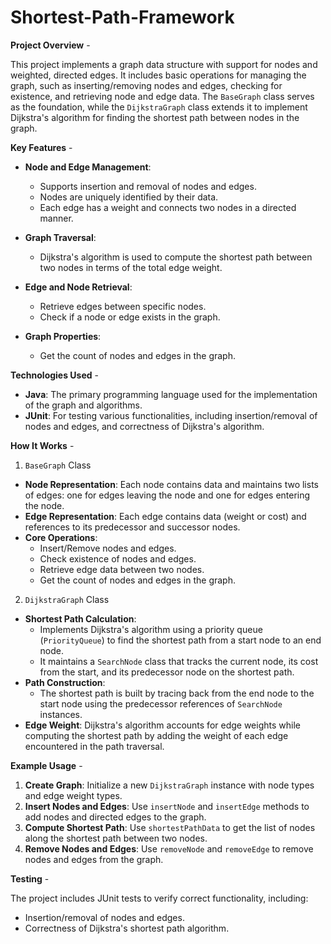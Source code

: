 # Shortest-Path-Framework

__Project Overview__ -

This project implements a graph data structure with support for nodes and weighted, directed edges. It includes basic operations for managing the graph, such as inserting/removing nodes and edges, checking for existence, and retrieving node and edge data. The `BaseGraph` class serves as the foundation, while the `DijkstraGraph` class extends it to implement Dijkstra's algorithm for finding the shortest path between nodes in the graph.

__Key Features__ -
- **Node and Edge Management**: 
  - Supports insertion and removal of nodes and edges.
  - Nodes are uniquely identified by their data.
  - Each edge has a weight and connects two nodes in a directed manner.
  
- **Graph Traversal**:
  - Dijkstra's algorithm is used to compute the shortest path between two nodes in terms of the total edge weight.
  
- **Edge and Node Retrieval**: 
  - Retrieve edges between specific nodes.
  - Check if a node or edge exists in the graph.
  
- **Graph Properties**: 
  - Get the count of nodes and edges in the graph.

__Technologies Used__ -
- **Java**: The primary programming language used for the implementation of the graph and algorithms.
- **JUnit**: For testing various functionalities, including insertion/removal of nodes and edges, and correctness of Dijkstra's algorithm.

__How It Works__ -

1. `BaseGraph` Class
- **Node Representation**: Each node contains data and maintains two lists of edges: one for edges leaving the node and one for edges entering the node.
- **Edge Representation**: Each edge contains data (weight or cost) and references to its predecessor and successor nodes.
- **Core Operations**:
   - Insert/Remove nodes and edges.
   - Check existence of nodes and edges.
   - Retrieve edge data between two nodes.
   - Get the count of nodes and edges in the graph.

2. `DijkstraGraph` Class
- **Shortest Path Calculation**: 
   - Implements Dijkstra's algorithm using a priority queue (`PriorityQueue`) to find the shortest path from a start node to an end node.
   - It maintains a `SearchNode` class that tracks the current node, its cost from the start, and its predecessor node on the shortest path.
- **Path Construction**:
   - The shortest path is built by tracing back from the end node to the start node using the predecessor references of `SearchNode` instances.
- **Edge Weight**: Dijkstra's algorithm accounts for edge weights while computing the shortest path by adding the weight of each edge encountered in the path traversal.

__Example Usage__ -
1. **Create Graph**: Initialize a new `DijkstraGraph` instance with node types and edge weight types.
2. **Insert Nodes and Edges**: Use `insertNode` and `insertEdge` methods to add nodes and directed edges to the graph.
3. **Compute Shortest Path**: Use `shortestPathData` to get the list of nodes along the shortest path between two nodes.
4. **Remove Nodes and Edges**: Use `removeNode` and `removeEdge` to remove nodes and edges from the graph.

__Testing__ -

The project includes JUnit tests to verify correct functionality, including:
- Insertion/removal of nodes and edges.
- Correctness of Dijkstra's shortest path algorithm.
